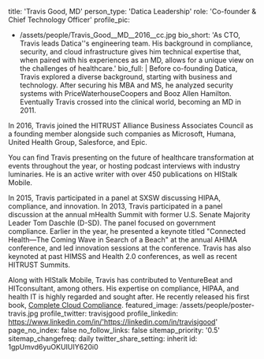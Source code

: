 title: 'Travis Good, MD'
person_type: 'Datica Leadership'
role: 'Co-founder & Chief Technology Officer'
profile_pic:
  - /assets/people/Travis_Good__MD__2016__cc.jpg
bio_short: 'As CTO, Travis leads Datica''s engineering team. His background in compliance, security, and cloud infrastructure gives him technical expertise that, when paired with his experiences as an MD, allows for a unique view on the challenges of healthcare.'
bio_full: |
  Before co-founding Datica, Travis explored a diverse background, starting with business and technology. After securing his MBA and MS, he analyzed security systems with PriceWaterhouseCoopers and Booz Allen Hamilton. Eventually Travis crossed into the clinical world, becoming an MD in 2011.
  
  In 2016, Travis joined the HITRUST Alliance Business Associates Council as a founding member alongside such companies as Microsoft, Humana, United Health Group, Salesforce, and Epic.
  
  You can find Travis presenting on the future of healthcare transformation at events throughout the year, or hosting podcast interviews with industry luminaries. He is an active writer with over 450 publications on HIStalk Mobile.
  
  In 2015, Travis participated in a panel at SXSW discussing HIPAA, compliance, and innovation. In 2013, Travis participated in a panel discussion at the annual mHealth Summit with former U.S. Senate Majority Leader Tom Daschle (D-SD). The panel focused on government compliance. Earlier in the year, he presented a keynote titled "Connected Health—The Coming Wave in Search of a Beach" at the annual AHIMA conference, and led innovation sessions at the conference. Travis has also keynoted at past HIMSS and Health 2.0 conferences, as well as recent HITRUST Summits.
  
  Along with HIStalk Mobile, Travis has contributed to VentureBeat and HITconsultant, among others. His expertise on compliance, HIPAA, and health IT is highly regarded and sought after. He recently released his first book, [Complete Cloud Compliance](https://completecloudcompliance.com).
featured_image: /assets/people/poster-travis.jpg
profile_twitter: travisjgood
profile_linkedin: https://www.linkedin.com/in/'https://linkedin.com/in/travisjgood'
page_no_index: false
no_follow_links: false
sitemap_priority: '0.5'
sitemap_changefreq: daily
twitter_share_setting: inherit
id: 1gpUmvd6yuOKUIUIY620i0
